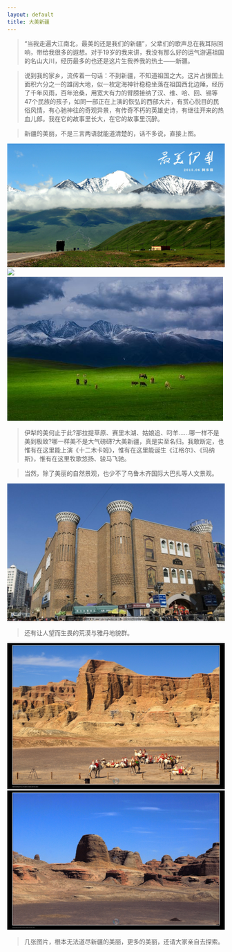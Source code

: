 ```yaml
---
layout: default
title: 大美新疆
---
```



>    “当我走遍大江南北，最美的还是我们的新疆”，父辈们的歌声总在我耳际回响，带给我很多的遐想。对于19岁的我来讲，我没有那么好的运气游遍祖国的名山大川，经历最多的也还是这片生我养我的热土——新疆。


>说到我的家乡，流传着一句话：不到新疆，不知道祖国之大。这片占据国土面积六分之一的雄阔大地，似一枚定海神针稳稳坐落在祖国西北边陲，经历了千年风雨，百年沧桑，用宽大有力的臂膀接纳了汉、维、哈、回、锡等47个民族的孩子，如同一部正在上演的恢弘的西部大片，有赏心悦目的民俗风情，有心驰神往的奇观异景，有传奇不朽的英雄史诗，有继往开来的热血儿郎。我在它的故事里长大，在它的故事里沉醉。

>新疆的美丽，不是三言两语就能道清楚的，话不多说，直接上图。

![](images/伊犁.jpeg)
![](images/天池.jpg)
![](images/牧场.jpg)

>伊犁的美何止于此?那拉提草原、赛里木湖、姑娘追、叼羊……哪一样不是美到极致?哪一样美不是大气磅礴?大美新疆，真是实至名归。我敢断定，也惟有在这里能上演《十二木卡姆》，惟有在这里能诞生《江格尔》、《玛纳斯》，惟有在这里牧歌悠扬、骏马飞驰。

>当然，除了美丽的自然景观，也少不了乌鲁木齐国际大巴扎等人文景观。

![](images/大巴扎.jpg)

>还有让人望而生畏的荒漠与雅丹地貌群。

![](images/荒漠.jpg)
![](images/魔鬼城.jpg)


>几张图片，根本无法道尽新疆的美丽，更多的美丽，还请大家亲自去探索。